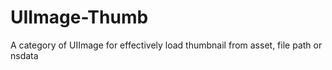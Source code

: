 # UIImage-Thumb
A category of UIImage for effectively load thumbnail from asset, file path or nsdata

